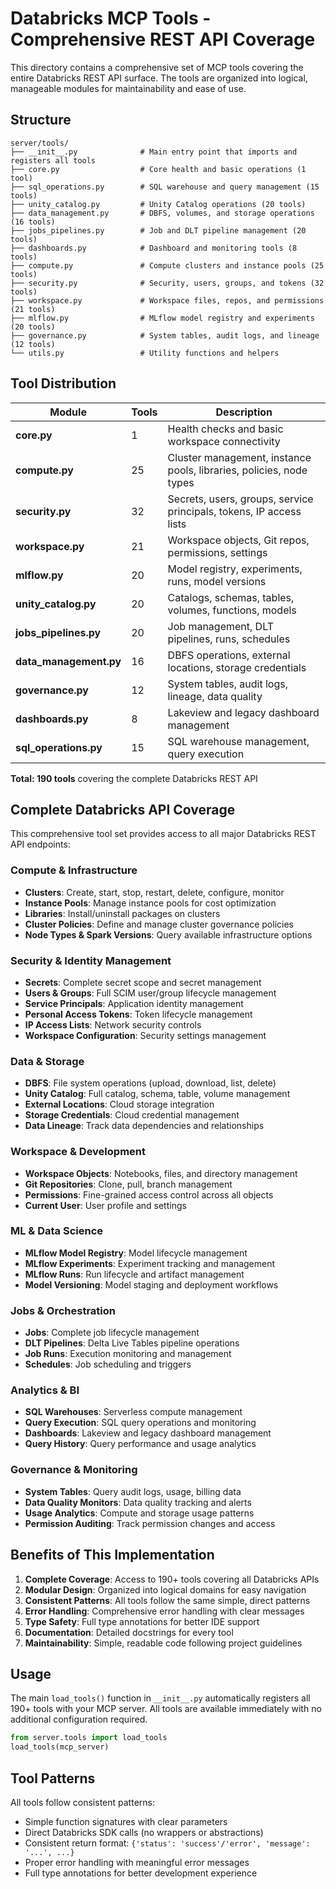 # Databricks MCP Tools - Comprehensive REST API Coverage

This directory contains a comprehensive set of MCP tools covering the entire Databricks REST API surface. The tools are organized into logical, manageable modules for maintainability and ease of use.

## Structure

```
server/tools/
├── __init__.py              # Main entry point that imports and registers all tools
├── core.py                  # Core health and basic operations (1 tool)
├── sql_operations.py        # SQL warehouse and query management (15 tools)
├── unity_catalog.py         # Unity Catalog operations (20 tools)
├── data_management.py       # DBFS, volumes, and storage operations (16 tools)
├── jobs_pipelines.py        # Job and DLT pipeline management (20 tools)
├── dashboards.py            # Dashboard and monitoring tools (8 tools)
├── compute.py               # Compute clusters and instance pools (25 tools)
├── security.py              # Security, users, groups, and tokens (32 tools)
├── workspace.py             # Workspace files, repos, and permissions (21 tools)
├── mlflow.py                # MLflow model registry and experiments (20 tools)
├── governance.py            # System tables, audit logs, and lineage (12 tools)
└── utils.py                 # Utility functions and helpers
```

## Tool Distribution

| Module | Tools | Description |
|--------|-------|-------------|
| **core.py** | 1 | Health checks and basic workspace connectivity |
| **compute.py** | 25 | Cluster management, instance pools, libraries, policies, node types |
| **security.py** | 32 | Secrets, users, groups, service principals, tokens, IP access lists |
| **workspace.py** | 21 | Workspace objects, Git repos, permissions, settings |
| **mlflow.py** | 20 | Model registry, experiments, runs, model versions |
| **unity_catalog.py** | 20 | Catalogs, schemas, tables, volumes, functions, models |
| **jobs_pipelines.py** | 20 | Job management, DLT pipelines, runs, schedules |
| **data_management.py** | 16 | DBFS operations, external locations, storage credentials |
| **governance.py** | 12 | System tables, audit logs, lineage, data quality |
| **dashboards.py** | 8 | Lakeview and legacy dashboard management |
| **sql_operations.py** | 15 | SQL warehouse management, query execution |

**Total: 190 tools** covering the complete Databricks REST API

## Complete Databricks API Coverage

This comprehensive tool set provides access to all major Databricks REST API endpoints:

### Compute & Infrastructure
- **Clusters**: Create, start, stop, restart, delete, configure, monitor
- **Instance Pools**: Manage instance pools for cost optimization
- **Libraries**: Install/uninstall packages on clusters
- **Cluster Policies**: Define and manage cluster governance policies
- **Node Types & Spark Versions**: Query available infrastructure options

### Security & Identity Management
- **Secrets**: Complete secret scope and secret management
- **Users & Groups**: Full SCIM user/group lifecycle management
- **Service Principals**: Application identity management
- **Personal Access Tokens**: Token lifecycle management
- **IP Access Lists**: Network security controls
- **Workspace Configuration**: Security settings management

### Data & Storage
- **DBFS**: File system operations (upload, download, list, delete)
- **Unity Catalog**: Full catalog, schema, table, volume management
- **External Locations**: Cloud storage integration
- **Storage Credentials**: Cloud credential management
- **Data Lineage**: Track data dependencies and relationships

### Workspace & Development
- **Workspace Objects**: Notebooks, files, and directory management
- **Git Repositories**: Clone, pull, branch management
- **Permissions**: Fine-grained access control across all objects
- **Current User**: User profile and settings

### ML & Data Science
- **MLflow Model Registry**: Model lifecycle management
- **MLflow Experiments**: Experiment tracking and management
- **MLflow Runs**: Run lifecycle and artifact management
- **Model Versioning**: Model staging and deployment workflows

### Jobs & Orchestration
- **Jobs**: Complete job lifecycle management
- **DLT Pipelines**: Delta Live Tables pipeline operations
- **Job Runs**: Execution monitoring and management
- **Schedules**: Job scheduling and triggers

### Analytics & BI
- **SQL Warehouses**: Serverless compute management
- **Query Execution**: SQL query operations and monitoring
- **Dashboards**: Lakeview and legacy dashboard management
- **Query History**: Query performance and usage analytics

### Governance & Monitoring
- **System Tables**: Query audit logs, usage, billing data
- **Data Quality Monitors**: Data quality tracking and alerts
- **Usage Analytics**: Compute and storage usage patterns
- **Permission Auditing**: Track permission changes and access

## Benefits of This Implementation

1. **Complete Coverage**: Access to 190+ tools covering all Databricks APIs
2. **Modular Design**: Organized into logical domains for easy navigation
3. **Consistent Patterns**: All tools follow the same simple, direct patterns
4. **Error Handling**: Comprehensive error handling with clear messages
5. **Type Safety**: Full type annotations for better IDE support
6. **Documentation**: Detailed docstrings for every tool
7. **Maintainability**: Simple, readable code following project guidelines

## Usage

The main `load_tools()` function in `__init__.py` automatically registers all 190+ tools with your MCP server. All tools are available immediately with no additional configuration required.

```python
from server.tools import load_tools
load_tools(mcp_server)
```

## Tool Patterns

All tools follow consistent patterns:
- Simple function signatures with clear parameters
- Direct Databricks SDK calls (no wrappers or abstractions)
- Consistent return format: `{'status': 'success'/'error', 'message': '...', ...}`
- Proper error handling with meaningful error messages
- Full type annotations for better development experience
